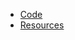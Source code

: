 - [<div class="ps-icon ps-icon-code"></div> Code](code.md)
- [<div class="ps-icon ps-icon-book-tag"></div> Resources](resources.md)
